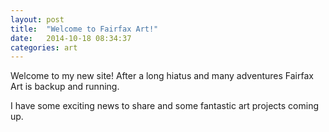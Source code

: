 ```yaml
---
layout: post
title:  "Welcome to Fairfax Art!"
date:   2014-10-18 08:34:37
categories: art
---
```


Welcome to my new site! After a long hiatus and many adventures Fairfax Art is backup and running.

I have some exciting news to share and some fantastic art projects coming up.
